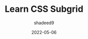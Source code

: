 ---
author: shadeed9
date: 2022-05-06
draft: true
permalink: false
tags:
  - css
  - design
target_url: https://ishadeed.com/article/learn-css-subgrid/
title: Learn CSS Subgrid
---